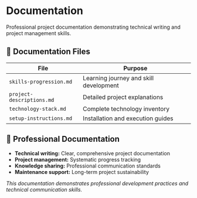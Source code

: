 # Documentation

Professional project documentation demonstrating technical writing and project management skills.

## 📝 **Documentation Files**

| **File** | **Purpose** |
|----------|-------------|
| `skills-progression.md` | Learning journey and skill development |
| `project-descriptions.md` | Detailed project explanations |
| `technology-stack.md` | Complete technology inventory |
| `setup-instructions.md` | Installation and execution guides |

## 🎯 **Professional Documentation**
- **Technical writing:** Clear, comprehensive project documentation
- **Project management:** Systematic progress tracking
- **Knowledge sharing:** Professional communication standards
- **Maintenance support:** Long-term project sustainability

*This documentation demonstrates professional development practices and technical communication skills.*
